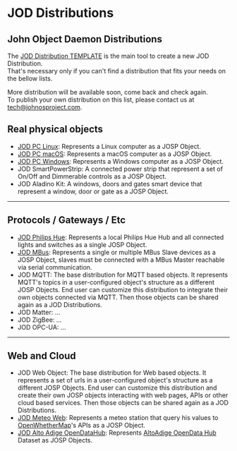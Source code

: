 # JOD Distributions

## John Object Daemon Distributions

The [JOD Distribution TEMPLATE](/repo_josp.com_docs/comps/tools.md) is
the main tool to create a new JOD Distribution.<br/>
That's necessary only if you can't find a distribution that fits your needs on
the bellow lists.

More distribution will be available soon, come back and check again.<br/>
To publish your own distribution on this list, please contact us at
[tech@johnosproject.com](mailto:tech@johnosproject.com).


## Real physical objects

* [JOD PC Linux](https://bitbucket.org/johnosproject_shared/com.robypomper.josp.jod.pc.linux/src/master/): Represents a Linux computer as a JOSP Object.
* [JOD PC macOS](https://bitbucket.org/johnosproject_shared/com.robypomper.josp.jod.pc.mac/src/master/): Represents a macOS computer as a JOSP Object.
* [JOD PC Windows](https://bitbucket.org/johnosproject_shared/com.robypomper.josp.jod.pc.windows/src/master/): Represents a Windows computer as a JOSP Object.
* JOD SmartPowerStrip: A connected power strip that represent a set of On/Off and Dimmerable controls as a JOSP Object.
* JOD Aladino Kit: A windows, doors and gates smart device that represent a window, door or gate as a JOSP Object.

---

## Protocols / Gateways / Etc

* [JOD Philips Hue](https://bitbucket.org/johnosproject_shared/com.robypomper.josp.jod.philips_hue/src/master/): Represents a local Philips Hue Hub and all connected lights and switches as a single JOSP Object.
* [JOD MBus](https://bitbucket.org/johnosproject_shared/com.robypomper.josp.jod.mbus/src/master/): Represents a single or multiple MBus Slave devices as a JOSP Object, slaves must be connected with a MBus Master reachable via serial communication.
* JOD MQTT: The base distribution for MQTT based objects. It represents MQTT's topics in a user-configured object's structure as a different JOSP Objects. End user can customize this distribution to integrate their own objects connected via MQTT. Then those objects can be shared again as a JOD Distributions.
* JOD Matter: ...
* JOD ZigBee: ...
* JOD OPC-UA: ...

---

## Web and Cloud

* JOD Web Object: The base distribution for Web based objects. It represents a set of urls in a user-configured object's structure as a different JOSP Objects. End user can customize this distribution and create their own JOSP objects interacting with web pages, APIs or other cloud based services. Then those objects can be shared again as a JOD Distributions.
* [JOD Meteo Web](https://bitbucket.org/johnosproject_shared/com.robypomper.josp.jod.meteo_web/src/master/): Represents a meteo station that query his values to <a href="https://openweathermap.org/">OpenWhetherMap</a>'s APIs as a JOSP Object.
* [JOD Alto Adige OpenDataHub](https://bitbucket.org/johnosproject_shared/com.robypomper.josp.jod.aa_odh/src/master/): Represents <a href="https://opendatahub.bz.it/">AltoAdige OpenData Hub</a> Dataset as JOSP Objects.
